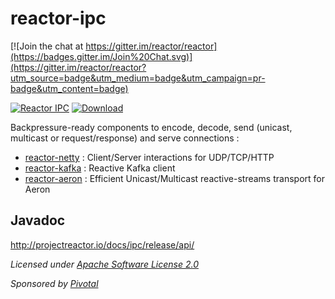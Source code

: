 # reactor-ipc

[![Join the chat at https://gitter.im/reactor/reactor](https://badges.gitter.im/Join%20Chat.svg)](https://gitter.im/reactor/reactor?utm_source=badge&utm_medium=badge&utm_campaign=pr-badge&utm_content=badge)

[![Reactor IPC](https://maven-badges.herokuapp.com/maven-central/io.projectreactor.ipc/reactor-netty/badge.svg?style=plastic)](http://mvnrepository.com/artifact/io.projectreactor.ipc/reactor-ipc) [ ![Download](https://api.bintray.com/packages/spring/jars/io.projectreactor.ipc/images/download.svg) ](https://bintray.com/spring/jars/io.projectreactor.ipc/_latestVersion)

Backpressure-ready components to encode, decode, send (unicast, multicast or request/response) and serve connections :
- [reactor-netty](https://github.com/reactor/reactor-netty)  : Client/Server interactions for UDP/TCP/HTTP
- [reactor-kafka](https://github.com/reactor/reactor-kafka) : Reactive Kafka client
- [reactor-aeron](https://github.com/reactor/reactor-aeron) : Efficient Unicast/Multicast reactive-streams transport for Aeron

## Javadoc
http://projectreactor.io/docs/ipc/release/api/

_Licensed under [Apache Software License 2.0](www.apache.org/licenses/LICENSE-2.0)_

_Sponsored by [Pivotal](http://pivotal.io)_
